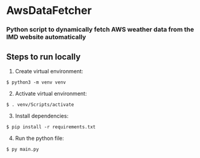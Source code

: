 # AwsDataFetcher

### Python script to dynamically fetch AWS weather data from the IMD website automatically

## Steps to run locally
1) Create virtual environment:
```console
$ python3 -m venv venv
```

2) Activate virtual environment:
```console
$ . venv/Scripts/activate
```

3) Install dependencies:
```console
$ pip install -r requirements.txt
```

4) Run the python file:
```console
$ py main.py
```